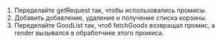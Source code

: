 1. Переделайте getRequest так, чтобы использовались промисы.
2. Добавить добавление, удаление и получение списка корзины.
3. Переделайте GoodList так, чтоб fetchGoods возвращал промис, 
   а render вызывался в обработчике этого промиса.
